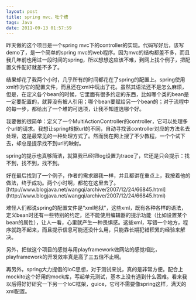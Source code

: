 ```yaml
---
layout: post
title: spring mvc，吐个槽
tags: Java
date: 2011-09-13 01:57:59
---
```


昨天做的这个项目是一个spring mvc下的controller的实现。代码写好后，该写demo了，是一个简单的spring mvc的web程序。因为mvc的结构都差不多，而且我几年前也用过一段时间的spring，所以想想这应该不难，到网上找个例子，把配置文件配好就差不多了。 

<span id="more-108"></span>
<p>结果却花了我两个小时，几乎所有的时间都花在了spring的配置上。spring使用xml作为它的配置文件，而且还在xml中玩出了花。虽然其语法还不是怎么麻烦，但是，在定义各个bean的时候，它里面有很多约定的东西，比如哪个类的bean是一定要配置的，就算没有被人引用；哪个bean要赋给另一个bean的；对于流程中的每一步，都给出了一个堆的可选项，让我不知道选哪个好。
<p>我要做的很简单：定义了一个MultiActionController的controller，它可以处理多个url的请求。我想让spring根据url的不同，自动寻找该controller对应的方法名去处理，这是最常见的一种处理方式了。然而我在网上搜了不少教程，一个个试下去，却总是提示找不到url的映射。
<p>spring的提示也真够简洁，就算我已经把log设置为trace了，它还是只会提示：找不到，找不到，找不到。
<p>好在最后找到了一个例子，作者的需求跟我一样，并且都讲在重点上，我按着他的做法，终于成功。两个小时啊，都花在这里去了。[http://www.blogjava.net/wangqi/archive/2007/12/24/66845.html](http://www.blogjava.net/wangqi/archive/2007/12/24/66845.html)
<p>难怪人们都说spring的配置文件是“xml地狱”，这些xml，既有各种各样的语法，定义bean时还有一些特别的约定，还不能使用编辑器的提示功能（比如设置某个bean的属性），让人一看，心里就产生一种畏惧感。这些xml，写错一个地方，程序就跑不起来，而且提示信息可能还没什么用，只能靠长期犯错积累的经验来解决。
<p>另外，把做这个项目的感觉与用playframework做网站的感觉相比，playframework的开发效率真是高了三五倍不止啊。
<p>再另外，spring大力提倡的IoC思想，对于测试来说，真的是非常方便。配合上mockito这个好用的mock库，写起单元测试，基本上没有遇到什么困难。看来我以后得好好研究一下另一个IoC框架，guice，它可不需要像spring这样，满天的xml配置。
